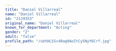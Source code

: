 ```yaml
---
title: "Daniel Villarreal"
name: "Daniel Villarreal"
id: "2119353"
original_name: "Daniel Villarreal"
known_for_department: "Acting"
gender: "2"
adult: "false"
profile_path: "/ubtHLSSc40ag0AoItCy5NyY6Crf.jpg"
---
```

